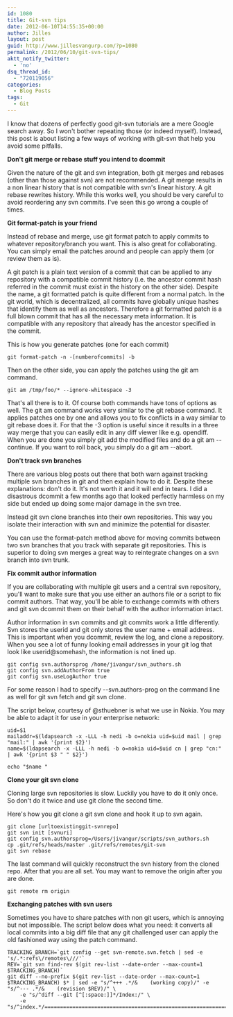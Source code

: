 ```yaml
---
id: 1080
title: Git-svn tips
date: 2012-06-10T14:55:35+00:00
author: Jilles
layout: post
guid: http://www.jillesvangurp.com/?p=1080
permalink: /2012/06/10/git-svn-tips/
aktt_notify_twitter:
  - 'no'
dsq_thread_id:
  - "720119056"
categories:
  - Blog Posts
tags:
  - Git
---
```

I know that dozens of perfectly good git-svn tutorials are a mere Google search away. So I won't bother repeating those (or indeed myself). Instead, this post is about listing a few ways of working with git-svn that help you avoid some pitfalls.

<!--more-->

**Don't git merge or rebase stuff you intend to dcommit**

Given the nature of the git and svn integration, both git merges and rebases (other than those against svn) are not recommended. A git merge results in a non linear history that is not compatible with svn's linear history. A git rebase rewrites history. While this works well, you should be very careful to avoid reordering any svn commits. I've seen this go wrong a couple of times.

**Git format-patch is your friend**

Instead of rebase and merge, use git format patch to apply commits to whatever repository/branch you want. This is also great for collaborating. You can simply email the patches around and people can apply them (or review them as is).

A git patch is a plain text version of a commit that can be applied to any repository with a compatible commit history (i.e. the ancestor commit hash referred in the commit must exist in the history on the other side). Despite the name, a git formatted patch is quite different from a normal patch. In the git world, which is decentralized, all commits have globally unique hashes that identify them as well as ancestors. Therefore a git formatted patch is a full blown commit that has all the necessary meta information. It is compatible with any repository that already has the ancestor specified in the commit.

This is how you generate patches (one for each commit)

```
git format-patch -n -[numberofcommits] -b
```

Then on the other side, you can apply the patches using the git am command.

```
git am /tmp/foo/* --ignore-whitespace -3
```

That's all there is to it. Of course both commands have tons of options as well. The git am command works very similar to the git rebase command. It applies patches one by one and allows you to fix conflicts in a way similar to git rebase does it. For that the -3 option is useful since it results in a three way merge that you can easily edit in any diff viewer like e.g. opendiff. When you are done you simply git add the modified files and do a git am --continue. If you want to roll back, you simply do a git am --abort.

**Don't track svn branches**

There are various blog posts out there that both warn against tracking multiple svn branches in git and then explain how to do it. Despite these explanations: don't do it. It's not worth it and it will end in tears. I did a disastrous dcommit a few months ago that looked perfectly harmless on my side but ended up doing some major damage in the svn tree.

Instead git svn clone branches into their own repositories. This way you isolate their interaction with svn and minimize the potential for disaster.

You can use the format-patch method above for moving commits between two svn branches that you track with separate git repositories. This is superior to doing svn merges a great way to reintegrate changes on a svn branch into svn trunk.

**Fix commit author information**

If you are collaborating with multiple git users and a central svn repository, you'll want to make sure that you use either an authors file or a script to fix commit authors. That way, you'll be able to exchange commits with others and git svn dcommit them on their behalf with the author information intact.

Author information in svn commits and git commits work a little differently. Svn stores the userid and git only stores the user name + email address. This is important when you dcommit, review the log, and clone a repository. When you see a lot of funny looking email addresses in your git log that look like userid@somehash, the information is not lined up.

```
git config svn.authorsprog /home/jivangur/svn_authors.sh
git config svn.addAuthorFrom true
git config svn.useLogAuthor true
```

For some reason I had to specify --svn.authors-prog on the command line as well for git svn fetch and git svn clone.

The script below, courtesy of @sthuebner is what we use in Nokia. You may be able to adapt it for use in your enterprise network:

```
uid=$1
mailaddr=$(ldapsearch -x -LLL -h nedi -b o=nokia uid=$uid mail | grep "mail:" | awk '{print $2}')
name=$(ldapsearch -x -LLL -h nedi -b o=nokia uid=$uid cn | grep "cn:" | awk '{print $3 " " $2}')

echo "$name "
```

**Clone your git svn clone**

Cloning large svn repositories is slow. Luckily you have to do it only once. So don't do it twice and use git clone the second time.

Here's how you git clone a git svn clone and hook it up to svn again.

```
git clone [urltoexistinggit-svnrepo]
git svn init [svnuri]
git config svn.authorsprog=/Users/jivangur/scripts/svn_authors.sh
cp .git/refs/heads/master .git/refs/remotes/git-svn
git svn rebase
```

The last command will quickly reconstruct the svn history from the cloned repo. After that you are all set. You may want to remove the origin after you are done.

```
git remote rm origin
```

**Exchanging patches with svn users**

Sometimes you have to share patches with non git users, which is annoying but not impossible. The script below does what you need: it converts all local commits into a big diff file that any git challenged user can apply the old fashioned way using the patch command.

```
TRACKING_BRANCH=`git config --get svn-remote.svn.fetch | sed -e 's/.*:refs\/remotes\///'`
REV=`git svn find-rev $(git rev-list --date-order --max-count=1 $TRACKING_BRANCH)`
git diff --no-prefix $(git rev-list --date-order --max-count=1 $TRACKING_BRANCH) $* | sed -e "s/^+++ .*/&    (working copy)/" -e "s/^--- .*/&    (revision $REV)/" \
    -e "s/^diff --git [^[:space:]]*/Index:/" \
    -e "s/^index.*/===================================================================/"
```
